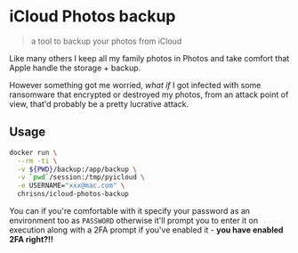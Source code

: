 # iCloud Photos backup

> a tool to backup your photos from iCloud

Like many others I keep all my family photos in Photos and take comfort that Apple handle the storage + backup.

However something got me worried, *what if* I got infected with some ransomware that encrypted or destroyed my photos, from an attack point of view, that'd probably be a pretty lucrative attack.

## Usage

```bash
docker run \
  --rm -ti \
  -v ${PWD}/backup:/app/backup \
  -v `pwd`/session:/tmp/pyicloud \
  -e USERNAME="xxx@mac.com" \
  chrisns/icloud-photos-backup
```
You can if you're comfortable with it specify your password as an environment too as `PASSWORD` otherwise it'll prompt you to enter it on execution along with a 2FA prompt if you've enabled it - **you have enabled 2FA right?!!**